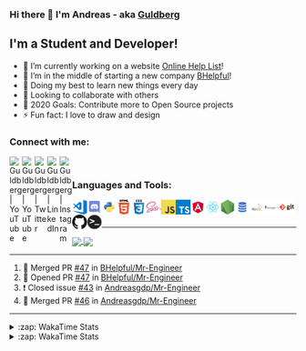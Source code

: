 ### Hi there 👋 I'm Andreas - aka [Guldberg][website]

## I'm a Student and Developer!

- 🔭 I’m currently working on a website [Online Help List][OHL]!
- 📑 I’m in the middle of starting a new company [BHelpful][BHelpful]!
- 🌱 Doing my best to learn new things every day
- 👯 Looking to collaborate with others
- 🥅 2020 Goals: Contribute more to Open Source projects
- ⚡ Fun fact: I love to draw and design

### Connect with me:

[<img align="left" alt="Guldberg | YouTube" width="22px" src="https://cdn.jsdelivr.net/npm/simple-icons@v3/icons/twitch.svg" />][website]
[<img align="left" alt="Guldberg | YouTube" width="22px" src="https://cdn.jsdelivr.net/npm/simple-icons@v3/icons/youtube.svg" />][youtube]
[<img align="left" alt="Guldberg | Twitter" width="22px" src="https://cdn.jsdelivr.net/npm/simple-icons@v3/icons/twitter.svg" />][twitter]
[<img align="left" alt="Guldberg | LinkedIn" width="22px" src="https://cdn.jsdelivr.net/npm/simple-icons@v3/icons/linkedin.svg" />][linkedin]
[<img align="left" alt="Guldberg | Instagram" width="22px" src="https://cdn.jsdelivr.net/npm/simple-icons@v3/icons/instagram.svg" />][instagram]

<br />

### Languages and Tools:

<img align="left" alt="Visual Studio Code" width="26px" src="https://raw.githubusercontent.com/github/explore/80688e429a7d4ef2fca1e82350fe8e3517d3494d/topics/visual-studio-code/visual-studio-code.png" />
<img align="left" alt="Node.js" width="26px" src="https://raw.githubusercontent.com/github/explore/80688e429a7d4ef2fca1e82350fe8e3517d3494d/topics/discord/discord.png" />
<img align="left" alt="HTML5" width="26px" src="https://raw.githubusercontent.com/github/explore/80688e429a7d4ef2fca1e82350fe8e3517d3494d/topics/python/python.png" />
<img align="left" alt="HTML5" width="26px" src="https://raw.githubusercontent.com/github/explore/80688e429a7d4ef2fca1e82350fe8e3517d3494d/topics/html/html.png" />
<img align="left" alt="CSS3" width="26px" src="https://raw.githubusercontent.com/github/explore/80688e429a7d4ef2fca1e82350fe8e3517d3494d/topics/css/css.png" />
<img align="left" alt="Sass" width="26px" src="https://raw.githubusercontent.com/github/explore/80688e429a7d4ef2fca1e82350fe8e3517d3494d/topics/sass/sass.png" />
<img align="left" alt="JavaScript" width="26px" src="https://raw.githubusercontent.com/github/explore/80688e429a7d4ef2fca1e82350fe8e3517d3494d/topics/javascript/javascript.png" />
<img align="left" alt="React" width="26px" src="https://raw.githubusercontent.com/github/explore/80688e429a7d4ef2fca1e82350fe8e3517d3494d/topics/typescript/typescript.png" />
<img align="left" alt="React" width="26px" src="https://raw.githubusercontent.com/github/explore/80688e429a7d4ef2fca1e82350fe8e3517d3494d/topics/angular/angular.png" />
<img align="left" alt="React" width="26px" src="https://raw.githubusercontent.com/github/explore/80688e429a7d4ef2fca1e82350fe8e3517d3494d/topics/react/react.png" />
<img align="left" alt="Node.js" width="26px" src="https://raw.githubusercontent.com/github/explore/80688e429a7d4ef2fca1e82350fe8e3517d3494d/topics/nodejs/nodejs.png" />
<img align="left" alt="SQL" width="26px" src="https://raw.githubusercontent.com/github/explore/80688e429a7d4ef2fca1e82350fe8e3517d3494d/topics/sql/sql.png" />
<img align="left" alt="MySQL" width="26px" src="https://raw.githubusercontent.com/github/explore/80688e429a7d4ef2fca1e82350fe8e3517d3494d/topics/mysql/mysql.png" />
<img align="left" alt="MongoDB" width="26px" src="https://raw.githubusercontent.com/github/explore/80688e429a7d4ef2fca1e82350fe8e3517d3494d/topics/mongodb/mongodb.png" />
<img align="left" alt="Git" width="26px" src="https://raw.githubusercontent.com/github/explore/80688e429a7d4ef2fca1e82350fe8e3517d3494d/topics/git/git.png" />
<img align="left" alt="GitHub" width="26px" src="https://raw.githubusercontent.com/github/explore/78df643247d429f6cc873026c0622819ad797942/topics/github/github.png" />
<img align="left" alt="Terminal" width="26px" src="https://raw.githubusercontent.com/github/explore/80688e429a7d4ef2fca1e82350fe8e3517d3494d/topics/terminal/terminal.png" />

<br />
<br />

---

<a href="">
  <img width="55% height="100px" align="center" src="https://github-readme-stats.vercel.app/api?username=Andreasgdp&show_icons=true&count_private=true" />
</a>
<a href="">
  <img width="44.5% height="100px" align="center" src="https://github-readme-stats.vercel.app/api/top-langs/?username=Andreasgdp&layout=compact" />
</a>

<br />

---

<!--START_SECTION:activity-->
1. 🎉 Merged PR [#47](https://github.com//BHelpful/Mr-Engineer/pull/47) in [BHelpful/Mr-Engineer](https://github.com//BHelpful/Mr-Engineer)
2. 💪 Opened PR [#47](https://github.com//BHelpful/Mr-Engineer/pull/47) in [BHelpful/Mr-Engineer](https://github.com//BHelpful/Mr-Engineer)
3. ❗️ Closed issue [#43](https://github.com//Andreasgdp/Mr-Engineer/issues/43) in [Andreasgdp/Mr-Engineer](https://github.com//Andreasgdp/Mr-Engineer)
4. 🎉 Merged PR [#46](https://github.com//Andreasgdp/Mr-Engineer/pull/46) in [Andreasgdp/Mr-Engineer](https://github.com//Andreasgdp/Mr-Engineer)
<!--END_SECTION:activity-->
---

<details>
  <summary>:zap: WakaTime Stats</summary>

<br />

<!--START_SECTION:waka-->
![Profile Views](http://img.shields.io/badge/Profile%20Views-0-blue)

**I'm an Early 🐤** 

```text
🌞 Morning    100 commits    ████░░░░░░░░░░░░░░░░░░░░░   19.34% 
🌆 Daytime    208 commits    ██████████░░░░░░░░░░░░░░░   40.23% 
🌃 Evening    194 commits    █████████░░░░░░░░░░░░░░░░   37.52% 
🌙 Night      15 commits     ░░░░░░░░░░░░░░░░░░░░░░░░░   2.9%

```
📅 **I'm Most Productive on Wednesday** 

```text
Monday       70 commits     ███░░░░░░░░░░░░░░░░░░░░░░   13.54% 
Tuesday      51 commits     ██░░░░░░░░░░░░░░░░░░░░░░░   9.86% 
Wednesday    99 commits     ████░░░░░░░░░░░░░░░░░░░░░   19.15% 
Thursday     54 commits     ██░░░░░░░░░░░░░░░░░░░░░░░   10.44% 
Friday       81 commits     ████░░░░░░░░░░░░░░░░░░░░░   15.67% 
Saturday     79 commits     ███░░░░░░░░░░░░░░░░░░░░░░   15.28% 
Sunday       83 commits     ████░░░░░░░░░░░░░░░░░░░░░   16.05%

```


📊 **This Week I Spent My Time On** 

```text
⌚︎ Time Zone: Europe/Copenhagen

💬 Programming Languages: 
CSS                      17 mins             ████████████████████░░░░░   83.24% 
Markdown                 3 mins              ████░░░░░░░░░░░░░░░░░░░░░   15.77% 
HTML                     0 secs              ░░░░░░░░░░░░░░░░░░░░░░░░░   0.89% 
Python                   0 secs              ░░░░░░░░░░░░░░░░░░░░░░░░░   0.11%

🔥 Editors: 
VS Code                  21 mins             █████████████████████████   100.0%

🐱‍💻 Projects: 
online-help-list         17 mins             █████████████████████░░░░   84.23% 
Andreasgdp               3 mins              ████░░░░░░░░░░░░░░░░░░░░░   15.77%

💻 Operating System: 
Windows                  21 mins             █████████████████████████   100.0%

```

**I Mostly Code in Python** 

```text
Python                   9 repos             ████████████░░░░░░░░░░░░░   50.0% 
HTML                     3 repos             ████░░░░░░░░░░░░░░░░░░░░░   16.67% 
Batchfile                2 repos             ██░░░░░░░░░░░░░░░░░░░░░░░   11.11% 
JavaScript               1 repos             █░░░░░░░░░░░░░░░░░░░░░░░░   5.56% 
C++                      1 repos             █░░░░░░░░░░░░░░░░░░░░░░░░   5.56%

```



<!--END_SECTION:waka-->


</details>

<details>
  <summary>:zap: WakaTime Stats</summary>
[![Andreas G.D Petersen StackOverflow](https://github-readme-stackoverflow.vercel.app/?userID=6558042)](https://stackoverflow.com/users/11050308/andreas-g-d-petersen)
</details>

<br />


[website]: https://www.twitch.tv/guldberglive
[twitter]: https://twitter.com/Guldberg20
[youtube]: https://www.youtube.com/channel/UCjROH9WQistOlH2shyvFmyw
[instagram]: https://www.instagram.com/andreasgdp/
[linkedin]: https://www.linkedin.com/in/andreas-g-d-petersen-11707518b/
[OHL]: https://onlinehelplist.pythonanywhere.com/
[BHelpful]: https://github.com/BHelpful
